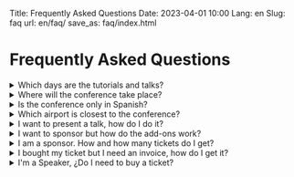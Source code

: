 Title: Frequently Asked Questions
Date: 2023-04-01 10:00
Lang: en
Slug: faq
url: en/faq/
save_as: faq/index.html

# Frequently Asked Questions

<details markdown="1">
<summary>Which days are the tutorials and talks?</summary>
The tutorials will be held on *Friday 6th*, and the talks
will be during the *Saturday 7th, and Sunday 8th* of October.
</details>

<details markdown="1">
<summary>Where will the conference take place?</summary>
The conference will take place at the
[Guajara Campus](https://www.ull.es/la-universidad/campus/#campus_guajara)
of the  [University of La Laguna](https://www.ull.es/).
</details>

<details markdown="1">
<summary>Is the conference only in Spanish?</summary>
The conference will be held **mainly in Spanish**, and depending on the accepted
talks in English, a complete **track** will be made during the days of talks.

The main presentations, opening and closing of the event will be in Spanish,
however, all the people in the organization speak Spanish and English, in case
the people who attend need information in one of the two languages.
</details>

<details markdown="1">
<summary>Which airport is closest to the conference?</summary>
When you book your flight to the island, you will notice that there are two
airports:
[Tenerife South Airport (TFS)](https://www.aena.es/en/tenerife-sur.html) and
[Tenerife North Airport (TFN)](https://www.aena.es/en/tenerife-norte-ciudad-de-la-laguna.html/).

The closest is the North airport (TFN) but it is possible to fly to the South
airport (TFS) and then reach the north of the island by Taxis, Buses, or by
renting a car.
</details>

<details markdown="1">
<summary>I want to present a talk, how do I do it?</summary>
If you visit the [Call for Proposals](https://2023.es.pycon.org/c4p/en/)
section you will find instructions to
create your Abstract and also a link to the platform where proposals are sent,
pretalx.

Inside [the link](https://charlas.2023.es.pycon.org) you will find the
instructions (in English and Spanish) and
then you can start filling out the form to send your proposal.

After submitting your proposal, you will have the ability to Edit it, so don't
worry if you have to make changes after submitting it.
</details>

<details markdown="1">
<summary>I want to sponsor but how do the add-ons work?</summary>
This year we have added a new modality to Sponsorships, Add-ons.

After selecting a sponsorship plan, you will be able to additionally choose
elements to support the conference independently, such as "Interviews" or
"Breastfeeding Room".

That means that you will be supporting the conference by paying for the plan
you have chosen, plus these independent elements (with limited spaces) for
specific activities.

Keep in mind, you need to choose a sponsorship plan before choosing the
Add-ons, from the simplest (Timanfaya) to the most complete (Teide).
</details>

<details markdown="1">
<summary markdown="1">I am a sponsor. How and how many tickets do I get?</summary>
**4 tickets** are reserved for sponsors with a discount associated with the
level of Sponsorship.

Sponsoring companies or institutions will receive a special link to purchase
tickets with their respective discount.

If a company is interested in bringing more people, attention should be paid to
the **general batch** of ticket sales.
</details>


<details markdown="1">
<summary markdown="1">I bought my ticket but I need an invoice, how do I get it?</summary>

If in your case you need an invoice to present it to the entity that is
covering your attendance at the event, we will generate your invoice when the
event takes place or until the deadline to change the details of the conference
tickets. Mainly, due to the complexity of canceling said documents in our
infrastructure.

Remember that the Eventbrite bill can serve as a receipt of your purchase.

for financial purposes of your company.
</details>

<details markdown="1">
<summary markdown="1">I'm a Speaker, ¿Do I need to buy a ticket?</summary>

Every speaker haveave their participation in the conference guaranteed, so the dont need a ticket to assist.
If you are planning to present yourself self as a speaker,regardless of whether your proposal is accepted or not, <b>we recommend purchasing a ticket</b>
If your proposal is finally selected, you have several options:
<ul>
    <li>You can reassign your ticket to another person who wishes to attend</li>
    <li>You can request a refund</li>
    <li>You can use your ticket and we will use your speaker ticket for another round of tickets (general, scholarships, etc).</li>
</ul>

</details>